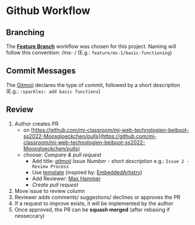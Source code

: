 # Github Workflow

## Branching
The __[Feature Branch](https://www.atlassian.com/git/tutorials/comparing-workflows/feature-branch-workflow)__ workflow was chosen for this project.
Naming will follow this convention: <type of branch> /ms- <milestone number> / <short description> (E.g.: `feature/ms-1/basic-functioning`)

## Commit Messages
The [Gitmoji](https://gitmoji.dev/) declares the type of commit, followed by a short description (E.g.: `:sparkles: add basic functions`)

## Review

1. Author creates PR
    * on [https://github.com/mi-classroom/mi-web-technologien-beiboot-ss2022-Moosgloeckchen/pulls](https://github.com/mi-classroom/mi-web-technologien-beiboot-ss2022-Moosgloeckchen/pulls)
    * choose: _Compare & pull request_ 
        * Add title: _[gitmoji](https://gitmoji.dev/)_ _Issue Number - short description_ e.g.: `Issue 2 - Review Process`
        * Use [template](https://github.com/mi-classroom/mi-web-technologien-beiboot-ss2022-Moosgloeckchen/blob/feature/ms-2/review-process/.github/pull_request_template.md) (inspired by: [EmbeddedArtistry](https://embeddedartistry.com/blog/2017/08/04/a-github-pull-request-template-for-your-projects/))
        * Add Reviewer: [Max Hammer](https://github.com/MaxHam)
        * _Create pull request_
2. Move issue to review column
3. Reviewer adds comments/ suggestions/ declines or approves the PR
4. If a request to improve exists, it will be implemented by the author
5. Once approved, the PR can be __squash merged__ (after rebasing if nesseccary)
